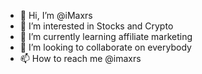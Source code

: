 - 👋 Hi, I’m @iMaxrs
- 👀 I’m interested in Stocks and Crypto
- 🌱 I’m currently learning affiliate marketing
- 💞️ I’m looking to collaborate on everybody
- 📫 How to reach me @imaxrs

<!---
iMaxrs/iMaxrs is a ✨ special ✨ repository because its `README.md` (this file) appears on your GitHub profile.
You can click the Preview link to take a look at your changes.
--->
